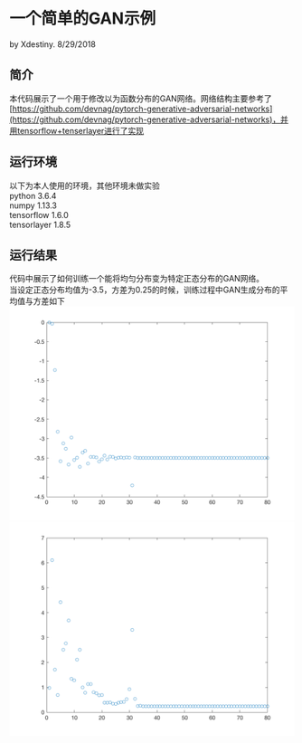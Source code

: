 # 一个简单的GAN示例

by Xdestiny. 8/29/2018

## 简介

本代码展示了一个用于修改以为函数分布的GAN网络。网络结构主要参考了[https://github.com/devnag/pytorch-generative-adversarial-networks](https://github.com/devnag/pytorch-generative-adversarial-networks)，并用tensorflow+tenserlayer进行了实现

## 运行环境

以下为本人使用的环境，其他环境未做实验  
python 3.6.4  
numpy 1.13.3  
tensorflow 1.6.0  
tensorlayer 1.8.5  

## 运行结果

代码中展示了如何训练一个能将均匀分布变为特定正态分布的GAN网络。  
当设定正态分布均值为-3.5，方差为0.25的时候，训练过程中GAN生成分布的平均值与方差如下
![mean_ret](./mean_result.png)
![mean_ret](./var_result.png)